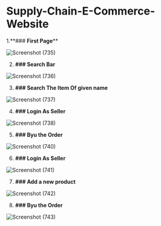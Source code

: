 # Supply-Chain-E-Commerce-Website
1.**### **First Page****

![Screenshot (735)](https://user-images.githubusercontent.com/96992202/217645672-45cb9c87-b57e-4ef7-aa44-c90d8dd75338.png)

2. **### **Search Bar****

![Screenshot (736)](https://user-images.githubusercontent.com/96992202/217645862-34462804-ddf8-4c37-a072-3b39f0cbee1c.png)

3. **### **Search The Item Of given name****

![Screenshot (737)](https://user-images.githubusercontent.com/96992202/217646499-875e2762-05ab-40ad-a1df-b7d0e91dfcc6.png)

4. **### **Login As Seller****

![Screenshot (738)](https://user-images.githubusercontent.com/96992202/217647143-c9747e88-19f5-44db-a837-7ae15dfdc5b4.png)

5. **### **Byu the Order****

![Screenshot (740)](https://user-images.githubusercontent.com/96992202/217647197-7abb56ef-2727-41dd-afea-0146abd0606a.png)

6. **### **Login As Seller****

![Screenshot (741)](https://user-images.githubusercontent.com/96992202/217647385-caaaee3e-a64f-4f33-b7bc-e062075b6008.png)

7. **### **Add a new product****

![Screenshot (742)](https://user-images.githubusercontent.com/96992202/217647618-d3d9d7e3-6f46-4eaf-9ea1-8741417bd865.png)


8. **### **Byu the Order****

![Screenshot (743)](https://user-images.githubusercontent.com/96992202/217647677-dccdc17c-0616-4e5e-925f-cf46c73accf1.png)



